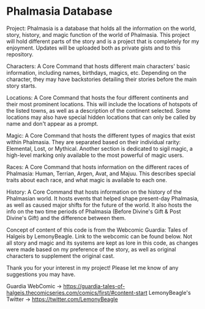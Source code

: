 # Phalmasia Database
Project: Phalmasia is a database that holds all the information on the world, story, history, and magic function of the
world of Phalmasia. This project will hold different parts of the story and is a project that is completely for my
enjoyment. Updates will be uploaded both as private gists and to this repository.

Characters: A Core Command that hosts different main characters' basic information, including names, birthdays, magics,
etc. Depending on the character, they may have backstories detailing their stories before the main story starts.

Locations: A Core Command that hosts the four different continents and their most prominent locations. This will include
the locations of hotspots of the listed towns, as well as a description of the continent selected. Some locations may
also have special hidden locations that can only be called by name and don't appear as a prompt.

Magic: A Core Command that hosts the different types of magics that exist within Phalmasia. They are separated based on 
their individual rarity: Elemental, Lost, or Mythical. Another section is dedicated to sigil magic, a high-level marking
only available to the most powerful of magic users.

Races: A Core Command that hosts information on the different races of Phalmasia: Human, Terrian, Argen, Avat, and
Majuu. This describes special traits about each race, and what magic is available to each one.

History: A Core Command that hosts information on the history of the Phalmasian world. It hosts events that helped shape
present-day Phalmasia, as well as caused major shifts for the future of the world. It also hosts the info on the two
time periods of Phalmasia (Before Divine's Gift & Post Divine's Gift) and the difference between them.

Concept of content of this code is from the Webcomic Guardia: Tales of Halgeis by LemonyBeagle. Link to the webcomic can be found below.
Not all story and magic and its systems are kept as lore in this code, as changes were made based on my preference of the story, as well as
original characters to supplement the original cast.

Thank you for your interest in my project! Please let me know of any suggestions you may have.

Guardia WebComic -> https://guardia-tales-of-halgeis.thecomicseries.com/comics/first/#content-start
LemonyBeagle's Twitter -> https://twitter.com/LemonyBeagle